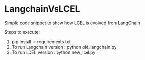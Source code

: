 # LangchainVsLCEL
Simple code snippet to show how LCEL is evolved from LangChain 

Steps to execute:
1. pip install -r requirements.txt
2. To run Langchain version : python old_langchain.py
3. To run LCEL version : python new_lcel.py
